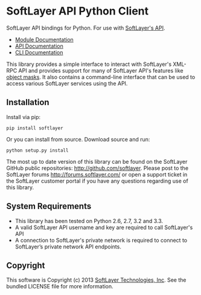 SoftLayer API Python Client
===========================
SoftLayer API bindings for Python. For use with 
[SoftLayer's API](http://sldn.softlayer.com/reference/softlayerapi).

 * [Module Documentation](http://softlayer.github.com/softlayer-api-python-client)
  * [API Documentation](http://softlayer.github.com/softlayer-api-python-client/client.html)
  * [CLI Documentation](http://softlayer.github.com/softlayer-api-python-client/cli.html)

This library provides a simple interface to interact with SoftLayer's XML-RPC
API and provides support for many of SoftLayer API's features like
[object masks](http://sldn.softlayer.com/article/Using-Object-Masks-SoftLayerAPI). 
It also contains a command-line interface that can be used to access various 
SoftLayer services using the API.

Installation
------------
Install via pip:
```
pip install softlayer
```

Or you can install from source. Download source and run:

```
python setup.py install
```


The most up to date version of this library can be found on the SoftLayer
GitHub public repositories: http://github.com/softlayer. Please post to the
SoftLayer forums http://forums.softlayer.com/ or open a support ticket in the
SoftLayer customer portal if you have any questions regarding use of this
library.

System Requirements
-------------------
* This library has been tested on Python 2.6, 2.7, 3.2 and 3.3.
* A valid SoftLayer API username and key are required to call SoftLayer's API
* A connection to SoftLayer's private network is required to connect to
  SoftLayer’s private network API endpoints.


Copyright
---------
This software is Copyright (c) 2013 [SoftLayer Technologies, Inc](http://www.softlayer.com/).
See the bundled LICENSE file for more information.
